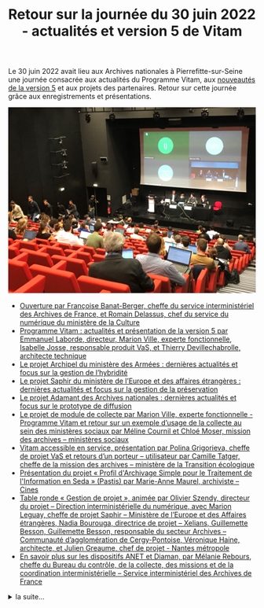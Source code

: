 ﻿---
layout: post
title: Retour sur la journée du 30 juin 2022 - actualités et version 5 de Vitam
---

Le 30 juin 2022 avait lieu aux Archives nationales à Pierrefitte-sur-Seine une journée consacrée aux actualités du Programme Vitam, aux [nouveautés de la version 5](vitam_V5) et aux projets des partenaires. Retour sur cette journée grâce aux enregistrements et présentations.

![Logos](/public/images/20220630_photo2.jpg)

<a name="haut">

* [Ouverture par Françoise Banat-Berger, cheffe du service interministériel des Archives de France, et Romain Delassus, chef du service du numérique du ministère de la Culture](#intro)
* [Programme Vitam : actualités et présentation de la version 5 par Emmanuel Laborde, directeur, Marion Ville, experte fonctionnelle, Isabelle Josse, responsable produit VaS, et Thierry Devillechabrolle, architecte technique](#Vitam)
* [Le projet Archipel du ministère des Armées : dernières actualités et focus sur la gestion de l’hybridité](#Archipel)
* [Le projet Saphir du ministère de l’Europe et des affaires étrangères : dernières actualités et focus sur la gestion de la préservation](#Saphir)
* [Le projet Adamant des Archives nationales : dernières actualités et focus sur le prototype de diffusion](#Adamant)
* [Le projet de module de collecte par Marion Ville, experte fonctionnelle - Programme Vitam et retour sur un exemple d’usage de la collecte au sein des ministères sociaux par Méline Cournil et Chloé Moser, mission des archives – ministères sociaux](#collecte)
* [Vitam accessible en service, présentation par Polina Grigorieva, cheffe de projet VaS et retours d’un porteur – utilisateur par Camille Tatger, cheffe de la mission des archives – ministère de la Transition écologique](#VaS)
* [Présentation du projet « Profil d'Archivage Simple pour le Traitement de l'Information en Seda » (Pastis) par Marie-Anne Maurel, archiviste – Cines](#Pastis)
* [Table ronde « Gestion de projet », animée par Olivier Szendy, directeur du projet – Direction interministérielle du numérique, avec Marion Leguay, cheffe de projet Saphir – Ministère de l’Europe et des Affaires étrangères, Nadia Bourouga, directrice de projet – Xelians, Guillemette Besson, Guillemette Besson, responsable du secteur Archives – Communauté d’agglomération de Cergy-Pontoise, Véronique Haine, architecte, et Julien Greaume, chef de projet - Nantes métropole](#TR)
* [En savoir plus sur les dispositifs ANET et Diaman, par Mélanie Rebours, cheffe du Bureau du contrôle, de la collecte, des missions et de la coordination interministérielle – Service interministériel des Archives de France](#Siaf)

<details>
   <summary>la suite...</summary>
  <p>
  

## Ouverture 
par Françoise Banat-Berger, cheffe du service interministériel des Archives de France, et Romain Delassus, chef du service du numérique du ministère de la Culture
<a name="intro">
<p style="text-align: center;">
<iframe width="560" height="315" src="https://www.youtube.com/embed/lcqUlcZPI10" title="YouTube video player" frameborder="0" allow="accelerometer; autoplay; clipboard-write; encrypted-media; gyroscope; picture-in-picture" allowfullscreen></iframe>
</p>
[Retour haut de page](#haut)

## Programme Vitam : actualités et présentation de la version 5 
par Emmanuel Laborde, directeur, Marion Ville, experte fonctionnelle, Isabelle Josse, responsable produit VaS, et Thierry Devillechabrolle, architecte technique
<a name="Vitam">

<p style="text-align: center;">
<object data="/ressources/RefCourant/20220630_Vitam_v5_presentation_v1.1.pdf" type="application/pdf" width="600px" height="300px">
    <embed src="/ressources/RefCourant/20220630_Vitam_v5_presentation_v1.1.pdf" type="application/pdf">
        <p>This browser does not support PDFs. Please download the PDF to view it: <a href="/ressources/RefCourant/20220630_Vitam_v5_presentation_v1.1.pdf">Download PDF</a>.</p>
    </embed>
</object>
</p>
<p style="text-align: center;">
<iframe width="560" height="315" src="https://www.youtube.com/embed/J8WDS4TLScA" title="YouTube video player" frameborder="0" allow="accelerometer; autoplay; clipboard-write; encrypted-media; gyroscope; picture-in-picture" allowfullscreen></iframe>
</p>
[Retour haut de page](#haut)

## Le projet Archipel du ministère des Armées : dernières actualités et focus sur la gestion de l’hybridité
<a name="Archipel">

<p style="text-align: center;">
<object data="/ressources/RefCourant/20220630_NP_ARCHIPEL_JourneeVITAMV5_VF.pdf" type="application/pdf" width="600px" height="300px">
    <embed src="/ressources/RefCourant/20220630_NP_ARCHIPEL_JourneeVITAMV5_VF.pdf" type="application/pdf">
        <p>This browser does not support PDFs. Please download the PDF to view it: <a href="/ressources/RefCourant/20220630_NP_ARCHIPEL_JourneeVITAMV5_VF.pdf">Download PDF</a>.</p>
    </embed>
</object>
</p>
<p style="text-align: center;">
<iframe width="560" height="315" src="https://www.youtube.com/embed/6lQvgmI4V8o" title="YouTube video player" frameborder="0" allow="accelerometer; autoplay; clipboard-write; encrypted-media; gyroscope; picture-in-picture" allowfullscreen></iframe>
</p>
[Retour haut de page](#haut)

## Le projet Saphir du ministère de l’Europe et des affaires étrangères : dernières actualités et focus sur la gestion de la préservation
<a name="Saphir">

<p style="text-align: center;">
<object data="/ressources/RefCourant/Vitam5-Saphir-preservation_20220630.pdf" type="application/pdf" width="600px" height="300px">
    <embed src="/ressources/RefCourant/Vitam5-Saphir-preservation_20220630.pdf" type="application/pdf">
        <p>This browser does not support PDFs. Please download the PDF to view it: <a href="/ressources/RefCourant/Vitam5-Saphir-preservation_20220630.pdf">Download PDF</a>.</p>
    </embed>
</object>
</p>
<p style="text-align: center;">
<iframe width="560" height="315" src="https://www.youtube.com/embed/iCW2rgYCVKU" title="YouTube video player" frameborder="0" allow="accelerometer; autoplay; clipboard-write; encrypted-media; gyroscope; picture-in-picture" allowfullscreen></iframe>
</p>
[Retour haut de page](#haut)

## Le projet Adamant des Archives nationales : dernières actualités et focus sur le prototype de diffusion
<a name="Adamant">

<p style="text-align: center;">
<object data="/ressources/RefCourant/ADAMANT_journeeVITAM_20220630_v0.1.pdf" type="application/pdf" width="600px" height="300px">
    <embed src="/ressources/RefCourant/ADAMANT_journeeVITAM_20220630_v0.1.pdf" type="application/pdf">
        <p>This browser does not support PDFs. Please download the PDF to view it: <a href="/ressources/RefCourant/ADAMANT_journeeVITAM_20220630_v0.1.pdf">Download PDF</a>.</p>
    </embed>
</object>
</p>
<p style="text-align: center;">
<iframe width="560" height="315" src="https://www.youtube.com/embed/S9ZyD8zfHVM" title="YouTube video player" frameborder="0" allow="accelerometer; autoplay; clipboard-write; encrypted-media; gyroscope; picture-in-picture" allowfullscreen></iframe>
</p>
[Retour haut de page](#haut)

## Le projet de module de collecte 
par Marion Ville, experte fonctionnelle - Programme Vitam et retour sur un exemple d’usage de la collecte au sein des ministères sociaux par Méline Cournil et Chloé Moser, mission des archives – ministères sociaux
<a name="collecte">

<p style="text-align: center;">
<object data="/ressources/RefCourant/20220630_Vitam_engagement_collecte_1.0.pdf" type="application/pdf" width="600px" height="300px">
    <embed src="/ressources/RefCourant/20220630_Vitam_engagement_collecte_1.0.pdf" type="application/pdf">
        <p>This browser does not support PDFs. Please download the PDF to view it: <a href="/ressources/RefCourant/20220630_Vitam_engagement_collecte_1.0.pdf">Download PDF</a>.</p>
    </embed>
</object>
</p>

<p style="text-align: center;">
<object data="/ressources/RefCourant/2022_06_30_journee_Vitam_MINSOC.pdf" type="application/pdf" width="600px" height="300px">
    <embed src="/ressources/RefCourant/2022_06_30_journee_Vitam_MINSOC.pdf" type="application/pdf">
        <p>This browser does not support PDFs. Please download the PDF to view it: <a href="/ressources/RefCourant/2022_06_30_journee_Vitam_MINSOC.pdf">Download PDF</a>.</p>
    </embed>
</object>
</p>
<p style="text-align: center;">
<iframe width="560" height="315" src="https://www.youtube.com/embed/Sf3_s4tafVE" title="YouTube video player" frameborder="0" allow="accelerometer; autoplay; clipboard-write; encrypted-media; gyroscope; picture-in-picture" allowfullscreen></iframe>
</p>
[Retour haut de page](#haut)

## Vitam accessible en service
présentation par Polina Grigorieva, cheffe de projet VaS et retours d’un porteur – utilisateur par Camille Tatger, cheffe de la mission des archives – ministère de la Transition écologique
<a name="VaS">

<p style="text-align: center;">
<object data="/ressources/RefCourant/20220630_Vitam_VaS.pdf" type="application/pdf" width="600px" height="300px">
    <embed src="/ressources/RefCourant/20220630_Vitam_VaS.pdf" type="application/pdf">
        <p>This browser does not support PDFs. Please download the PDF to view it: <a href="/ressources/RefCourant/20220630_Vitam_VaS.pdf">Download PDF</a>.</p>
    </embed>
</object>
</p>
<p style="text-align: center;">
<iframe width="560" height="315" src="https://www.youtube.com/embed/1dlSV64hmgg" title="YouTube video player" frameborder="0" allow="accelerometer; autoplay; clipboard-write; encrypted-media; gyroscope; picture-in-picture" allowfullscreen></iframe>
</p>
[Retour haut de page](#haut)

## Présentation du projet « Profil d'Archivage Simple pour le Traitement de l'Information en Seda » (Pastis) 
par Marie-Anne Maurel, archiviste – Cines
<a name="Pastis">

<p style="text-align: center;">
<object data="/ressources/RefCourant/20220630_PresentationPASTIS_journee_VITAM.pdf" type="application/pdf" width="600px" height="300px">
    <embed src="/ressources/RefCourant/20220630_PresentationPASTIS_journee_VITAM.pdf" type="application/pdf">
        <p>This browser does not support PDFs. Please download the PDF to view it: <a href="/ressources/RefCourant/20220630_PresentationPASTIS_journee_VITAM.pdf">Download PDF</a>.</p>
    </embed>
</object>
</p>
<p style="text-align: center;">
<iframe width="560" height="315" src="https://www.youtube.com/embed/_lq_AMN1nRU" title="YouTube video player" frameborder="0" allow="accelerometer; autoplay; clipboard-write; encrypted-media; gyroscope; picture-in-picture" allowfullscreen></iframe>
</p>
[Retour haut de page](#haut)

## Table ronde « Gestion de projet »
animée par Olivier Szendy, directeur du projet – Direction interministérielle du numérique, avec Marion Leguay, cheffe de projet Saphir – Ministère de l’Europe et des Affaires étrangères, Nadia Bourouga, directrice de projet – Xelians, Guillemette Besson, Guillemette Besson, responsable du secteur Archives – Communauté d’agglomération de Cergy-Pontoise, Véronique Haine, architecte, et Julien Greaume, chef de projet - Nantes métropole
<a name="TR">
<p style="text-align: center;">
<iframe width="560" height="315" src="https://www.youtube.com/embed/cVu9EWRXPsI" title="YouTube video player" frameborder="0" allow="accelerometer; autoplay; clipboard-write; encrypted-media; gyroscope; picture-in-picture" allowfullscreen></iframe>
</p>
[Retour haut de page](#haut)

## En savoir plus sur les dispositifs ANET et Diaman
par Mélanie Rebours, cheffe du Bureau du contrôle, de la collecte, des missions et de la coordination interministérielle – Service interministériel des Archives de France
<a name="Siaf">

<p style="text-align: center;">
<object data="/ressources/RefCourant/20220630_Vitam_ANET_DIAMAN_V0.2.pdf" type="application/pdf" width="600px" height="300px">
    <embed src="/ressources/RefCourant/20220630_Vitam_ANET_DIAMAN_V0.2.pdf" type="application/pdf">
        <p>This browser does not support PDFs. Please download the PDF to view it: <a href="/ressources/RefCourant/20220630_Vitam_ANET_DIAMAN_V0.2.pdf">Download PDF</a>.</p>
    </embed>
</object>
</p>
<p style="text-align: center;">
<iframe width="560" height="315" src="https://www.youtube.com/embed/asu8hmsNfho" title="YouTube video player" frameborder="0" allow="accelerometer; autoplay; clipboard-write; encrypted-media; gyroscope; picture-in-picture" allowfullscreen></iframe>
</p>

[Retour haut de page](#haut)